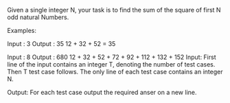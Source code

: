  Given a single integer N, your task is to find the sum of the square of first N odd natural Numbers.

Examples:

Input : 3
Output : 35 
12 + 32 + 52 = 35

Input : 8
Output : 680
12 + 32 + 52 + 72 + 92 + 112 + 132 + 152 
Input:
First line of the input contains an integer T, denoting the number of test cases. Then T test case follows. The only line of each test case contains an integer N.

Output:
For each test case output the required anser on a new line.
